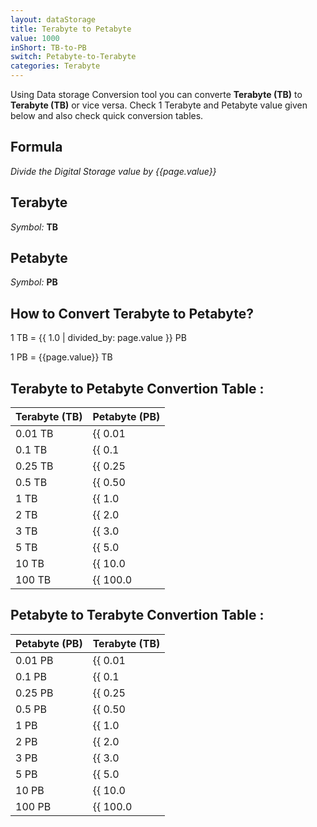 ```yaml
---
layout: dataStorage
title: Terabyte to Petabyte
value: 1000
inShort: TB-to-PB
switch: Petabyte-to-Terabyte
categories: Terabyte
---
```


Using Data storage Conversion tool you can converte **Terabyte (TB)** to **Terabyte (TB)** or vice versa. Check 1 Terabyte and Petabyte value given below and also check quick conversion tables.

## Formula
*Divide the Digital Storage value by {{page.value}}*

## Terabyte
*Symbol:* **TB**

## Petabyte
*Symbol:* **PB**

## How to Convert Terabyte to Petabyte?

1 TB = {{ 1.0 | divided_by: page.value }} PB

1 PB = {{page.value}} TB


## Terabyte to Petabyte Convertion Table :

| Terabyte (TB) | Petabyte (PB) |
| ---- | ---- |
| 0.01 TB | {{ 0.01 | divided_by: page.value }} PB |
| 0.1 TB | {{ 0.1 | divided_by: page.value }} PB |
| 0.25 TB | {{ 0.25 | divided_by: page.value }} PB |
| 0.5 TB | {{ 0.50 | divided_by: page.value }} PB |
| 1 TB | {{ 1.0 | divided_by: page.value }} PB |
| 2 TB | {{ 2.0 | divided_by: page.value }} PB |
| 3 TB | {{ 3.0 | divided_by: page.value }} PB |
| 5 TB | {{ 5.0 | divided_by: page.value }} PB |
| 10 TB | {{ 10.0 | divided_by: page.value }} PB |
| 100 TB | {{ 100.0 | divided_by: page.value }} PB |

## Petabyte to Terabyte Convertion Table :

| Petabyte (PB) | Terabyte (TB) |
| ---- | ---- |
| 0.01 PB | {{ 0.01 | times: page.value }} TB |
| 0.1 PB | {{ 0.1 | times: page.value }} TB |
| 0.25 PB | {{ 0.25 | times: page.value }} TB |
| 0.5 PB | {{ 0.50 | times: page.value }} TB |
| 1 PB | {{ 1.0 | times: page.value }} TB |
| 2 PB | {{ 2.0 | times: page.value }} TB |
| 3 PB | {{ 3.0 | times: page.value }} TB |
| 5 PB | {{ 5.0 | times: page.value }} TB |
| 10 PB | {{ 10.0 | times: page.value }} TB |
| 100 PB | {{ 100.0 | times: page.value }} TB |


<script>
document.getElementById('selectInput')[16].selected = true
document.getElementById('selectOutput')[20].selected = true
</script>
